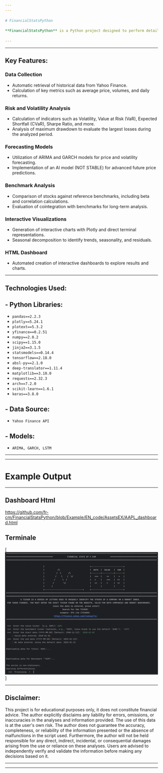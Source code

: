 ```yaml
---
---

# FinancialStatsPython

**FinancialStatsPython** is a Python project designed to perform detailed financial analyses of stocks and market indices. This script automates data collection, risk analysis, interactive chart generation, and price forecasting by combining advanced statistical techniques with artificial intelligence. The goal is to provide a comprehensive tool for market performance evaluation and risk management.

---
```

---

## Key Features:

### **Data Collection**
- Automatic retrieval of historical data from Yahoo Finance.
- Calculation of key metrics such as average price, volumes, and daily returns.

### **Risk and Volatility Analysis**
- Calculation of indicators such as Volatility, Value at Risk (VaR), Expected Shortfall (CVaR), Sharpe Ratio, and more.
- Analysis of maximum drawdown to evaluate the largest losses during the analyzed period.

### **Forecasting Models**
- Utilization of ARIMA and GARCH models for price and volatility forecasting.
- Implementation of an AI model (NOT STABLE) for advanced future price predictions.

### **Benchmark Analysis**
- Comparison of stocks against reference benchmarks, including beta and correlation calculations.
- Evaluation of cointegration with benchmarks for long-term analysis.

### **Interactive Visualizations**
- Generation of interactive charts with Plotly and direct terminal representations.
- Seasonal decomposition to identify trends, seasonality, and residuals.

### **HTML Dashboard**
- Automated creation of interactive dashboards to explore results and charts.

---

## Technologies Used:

## - **Python Libraries:** 
- `pandas==2.2.3`
- `plotly==5.24.1`
- `plotext==5.3.2`
- `yfinance==0.2.51`
- `numpy==2.0.2`
- `scipy==1.15.0`
- `jinja2==3.1.5`
- `statsmodels==0.14.4`
- `tensorflow==2.18.0`
- `absl-py==2.1.0`
- `deep-translator==1.11.4`
- `matplotlib==3.10.0`
- `requests==2.32.3`
- `arch==7.2.0`
- `scikit-learn==1.6.1`
- `keras==3.8.0`

## - **Data Source:** 
- `Yahoo Finance API`

## - **Models:** 
- `ARIMA, GARCH, LSTM`
---
---

# Example Output
---
## Dashboard Html

https://github.com/fr-cm/FinancialStatsPython/blob/Example/EN_code/AssetsEX/AAPL_dashboard.html


## Terminale

[![Output](https://github.com/fr-cm/FinancialStatsPython/blob/d73688ae1ee843dd5ced2e75691b766f7bc138f0/EN_code/AssetsEX/Example_output_on_terminal_EN.png)]

---



## Disclaimer:

This project is for educational purposes only, it does not constitute financial advice. The author explicitly disclaims any liability for errors, omissions, or inaccuracies in the analyses and information provided. The use of this data is at the user's own risk. The author does not guarantee the accuracy, completeness, or reliability of the information presented or the absence of malfunctions in the script used. Furthermore, the author will not be held responsible for any direct, indirect, incidental, or consequential damages arising from the use or reliance on these analyses. Users are advised to independently verify and validate the information before making any decisions based on it.

---
---
